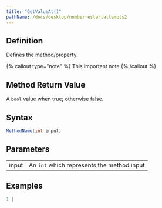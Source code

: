 ```yaml
---
title: "GetValueAt()"
pathName: /docs/desktop/numberrestartattempts2
---
```


## Definition

Defines the method/property.

{% callout type="note" %}
This important note
{% /callout %}

## Method Return Value

A `bool` value when true; otherwise false.

## Syntax

```csharp
MethodName(int input)
```

## Parameters

|  |  |
| --- | --- |
| input | An `int` which represents the method input |

## Examples

```csharp
1 |
```
